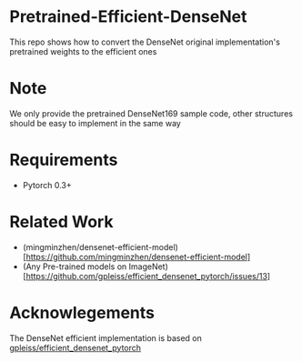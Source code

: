 # Pretrained-Efficient-DenseNet
This repo shows how to convert the DenseNet original implementation's pretrained weights to the efficient ones

# Note
We only provide the pretrained DenseNet169 sample code, other structures should be easy to implement in the same way

# Requirements
* Pytorch 0.3+

# Related Work
* (mingminzhen/densenet-efficient-model)[https://github.com/mingminzhen/densenet-efficient-model]
* (Any Pre-trained models on ImageNet)[https://github.com/gpleiss/efficient_densenet_pytorch/issues/13]

# Acknowlegements
The DenseNet efficient implementation is based on [gpleiss/efficient_densenet_pytorch](https://github.com/gpleiss/efficient_densenet_pytorch/tree/pytorch_0.3.1)


